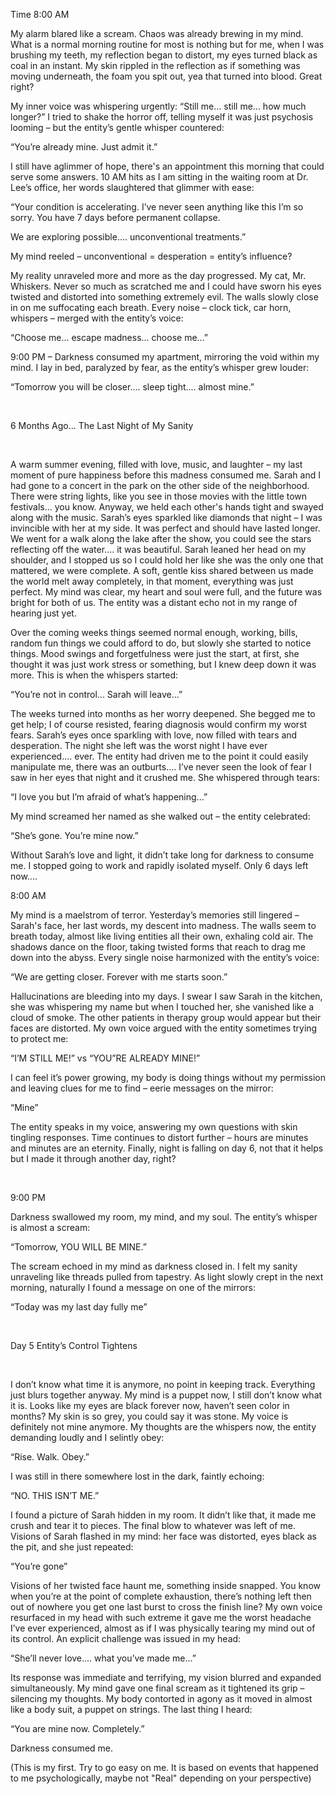 Time 8:00 AM 

My alarm blared like a scream. Chaos was already brewing in my mind. What is a normal morning routine for most is nothing but for me, when I was brushing my teeth, my reflection began to distort, my eyes turned black as coal in an instant. My skin rippled in the reflection as if something was moving underneath, the foam you spit out, yea that turned into blood. Great right? 

My inner voice was whispering urgently: “Still me... still me... how much longer?” I tried to shake the horror off, telling myself it was just psychosis looming – but the entity’s gentle whisper countered: 

“You’re already mine. Just admit it.” 

I still have aglimmer of hope, there's an appointment this morning that could serve some answers. 10 AM hits as I am sitting in the waiting room at Dr. Lee’s office, her words slaughtered that glimmer with ease: 

“Your condition is accelerating. I’ve never seen anything like this I’m so sorry. You have 7 days before permanent collapse. 

We are exploring possible.... unconventional treatments.” 

My mind reeled – unconventional = desperation = entity’s influence? 

My reality unraveled more and more as the day progressed. My cat, Mr. Whiskers. Never so much as scratched me and I could have sworn his eyes twisted and distorted into something extremely evil. The walls slowly close in on me suffocating each breath. Every noise – clock tick, car horn, whispers – merged with the entity’s voice: 

“Choose me... escape madness... choose me...” 

9:00 PM – Darkness consumed my apartment, mirroring the void within my mind. I lay in bed, paralyzed by fear, as the entity’s whisper grew louder: 

“Tomorrow you will be closer.... sleep tight.... almost mine.” 

 

6 Months Ago... The Last Night of My Sanity 

 

A warm summer evening, filled with love, music, and laughter – my last moment of pure happiness before this madness consumed me. Sarah and I had gone to a concert in the park on the other side of the neighborhood. There were string lights, like you see in those movies with the little town festivals... you know. Anyway, we held each other's hands tight and swayed along with the music. Sarah’s eyes sparkled like diamonds that night – I was invincible with her at my side. It was perfect and should have lasted longer. We went for a walk along the lake after the show, you could see the stars reflecting off the water.... it was beautiful. Sarah leaned her head on my shoulder, and I stopped us so I could hold her like she was the only one that mattered, we were complete. A soft, gentle kiss shared between us made the world melt away completely, in that moment, everything was just perfect. My mind was clear, my heart and soul were full, and the future was bright for both of us. The entity was a distant echo not in my range of hearing just yet. 

Over the coming weeks things seemed normal enough, working, bills, random fun things we could afford to do, but slowly she started to notice things. Mood swings and forgetfulness were just the start, at first, she thought it was just work stress or something, but I knew deep down it was more. This is when the whispers started: 

“You’re not in control... Sarah will leave...” 

The weeks turned into months as her worry deepened. She begged me to get help; I of course resisted, fearing diagnosis would confirm my worst fears. Sarah’s eyes once sparkling with love, now filled with tears and desperation. The night she left was the worst night I have ever experienced.... ever. The entity had driven me to the point it could easily manipulate me, there was an outburts.... I’ve never seen the look of fear I saw in her eyes that night and it crushed me. She whispered through tears: 

“I love you but I’m afraid of what’s happening...” 

My mind screamed her named as she walked out – the entity celebrated: 

“She’s gone. You’re mine now.” 

Without Sarah’s love and light, it didn’t take long for darkness to consume me. I stopped going to work and rapidly isolated myself. Only 6 days left now.... 

8:00 AM  

My mind is a maelstrom of terror. Yesterday’s memories still lingered – Sarah's face, her last words, my descent into madness. The walls seem to breath today, almost like living entities all their own, exhaling cold air. The shadows dance on the floor, taking twisted forms that reach to drag me down into the abyss. Every single noise harmonized with the entity’s voice: 

“We are getting closer. Forever with me starts soon.” 

Hallucinations are bleeding into my days. I swear I saw Sarah in the kitchen, she was whispering my name but when I touched her, she vanished like a cloud of smoke. The other patients in therapy group would appear but their faces are distorted. My own voice argued with the entity sometimes trying to protect me: 

“I’M STILL ME!” vs “YOU”RE ALREADY MINE!” 

I can feel it’s power growing, my body is doing things without my permission and leaving clues for me to find – eerie messages on the mirror: 

“Mine” 

The entity speaks in my voice, answering my own questions with skin tingling responses. Time continues to distort further – hours are minutes and minutes are an eternity. Finally, night is falling on day 6, not that it helps but I made it through another day, right? 

 

9:00 PM  

Darkness swallowed my room, my mind, and my soul. The entity’s whisper is almost a scream: 

“Tomorrow, YOU WILL BE MINE.” 

The scream echoed in my mind as darkness closed in. I felt my sanity unraveling like threads pulled from tapestry. As light slowly crept in the next morning, naturally I found a message on one of the mirrors: 

“Today was my last day fully me” 

 

Day 5 Entity’s Control Tightens 

 

I don’t know what time it is anymore, no point in keeping track. Everything just blurs together anyway. My mind is a puppet now, I still don’t know what it is. Looks like my eyes are black forever now, haven’t seen color in months? My skin is so grey, you could say it was stone. My voice is definitely not mine anymore. My thoughts are the whispers now, the entity demanding loudly and I selintly obey: 

“Rise. Walk. Obey.” 

I was still in there somewhere lost in the dark, faintly echoing: 

“NO. THIS ISN’T ME.” 

I found a picture of Sarah hidden in my room. It didn’t like that, it made me crush and tear it to pieces. The final blow to whatever was left of me. Visions of Sarah flashed in my mind: her face was distorted, eyes black as the pit, and she just repeated: 

“You’re gone” 

Visions of her twisted face haunt me, something inside snapped. You know when you’re at the point of complete exhaustion, there’s nothing left then out of nowhere you get one last burst to cross the finish line? My own voice resurfaced in my head with such extreme it gave me the worst headache I’ve ever experienced, almost as if I was physically tearing my mind out of its control. An explicit challenge was issued in my head: 

“She’ll never love.... what you’ve made me...” 

Its response was immediate and terrifying, my vision blurred and expanded simultaneously. My mind gave one final scream as it tightened its grip – silencing my thoughts. My body contorted in agony as it moved in almost like a body suit, a puppet on strings. The last thing I heard: 

“You are mine now. Completely.” 

Darkness consumed me. 

  
(This is my first. Try to go easy on me. It is based on events that happened to me psychologically, maybe not "Real" depending on your perspective)